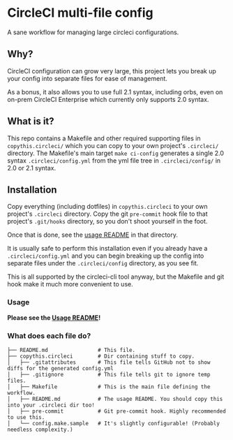 # CircleCI multi-file config

A sane workflow for managing large circleci configurations.

## Why?

CircleCI configuration can grow very large,
this project lets you break up your config into separate files
for ease of management.

As a bonus, it also allows you to use full 2.1 syntax,
including orbs, even on on-prem CircleCI Enterprise which
currently only supports 2.0 syntax.

## What is it?

This repo contains a Makefile and other required supporting files in `copythis.circleci/`
which you can copy to your own project's `.circleci/`
directory. The Makefile's main target `make ci-config`
generates a single 2.0 syntax `.circleci/config.yml`
from the yml file tree in `.circleci/config/` in 2.0 or 2.1 syntax.

## Installation

Copy everything (including dotfiles) in `copythis.circleci` to your own project's
`.circleci` directory. Copy the git `pre-commit` hook file to that
project's `.git/hooks` directory, so you don't shoot yourself in the foot.

Once that is done, see the [usage README] in that directory.

It is usually safe to perform this installation
even if you already have a `.circleci/config.yml`
and you can begin breaking up the config into separate
files under the `.circleci/config` directory, as you see fit.

This is all supported by the circleci-cli tool anyway,
but the Makefile and git hook make it much more convenient to use.

### Usage

**Please see the [Usage README]!**

[usage README]: copythis.circleci/README.md

### What does each file do?

```
├── README.md                # This file.
├── copythis.circleci        # Dir containing stuff to copy.
│   ├── .gitattributes       # This file tells GitHub not to show diffs for the generated config.yml
│   ├── .gitignore           # This file tells git to ignore temp files.
│   ├── Makefile             # This is the main file defining the workflow.
│   ├── README.md            # The usage README. You should copy this into your .circleci dir too!
│   ├── pre-commit           # Git pre-commit hook. Highly recommended to use this.
│   └── config.make.sample   # It's slightly configurable! (Probably needless complexity.)
```
